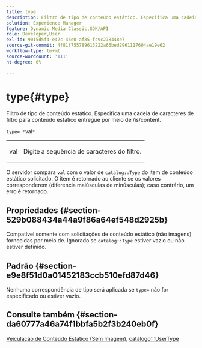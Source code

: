 ```yaml
---
title: type
description: Filtro de tipo de conteúdo estático. Especifica uma cadeia de caracteres de filtro para conteúdo estático entregue por meio de /is/content.
solution: Experience Manager
feature: Dynamic Media Classic,SDK/API
role: Developer,User
exl-id: 9015d5f4-e42c-43e0-af85-fc9c278448e7
source-git-commit: 4f81f755789613222a66bed2961117604ae19e62
workflow-type: tm+mt
source-wordcount: '111'
ht-degree: 0%

---
```


# type{#type}

Filtro de tipo de conteúdo estático. Especifica uma cadeia de caracteres de filtro para conteúdo estático entregue por meio de /is/content.

`type= *`val`*`

<table id="simpletable_B66354A826434A678F3DBC686A0F1436"> 
 <tr class="strow"> 
  <td class="stentry"> <p><span class="varname"> val</span> </p> </td> 
  <td class="stentry"> <p>Digite a sequência de caracteres do filtro. </p></td> 
 </tr> 
</table>

O servidor compara `val` com o valor de `catalog::Type` do item de conteúdo estático solicitado. O item é retornado ao cliente se os valores corresponderem (diferencia maiúsculas de minúsculas); caso contrário, um erro é retornado.

## Propriedades {#section-529b088434a44a9f86a64ef548d2925b}

Compatível somente com solicitações de conteúdo estático (não imagens) fornecidas por meio de. Ignorado se `catalog::Type` estiver vazio ou não estiver definido.

## Padrão {#section-e9e8f51d0a01452183ccb510efd87d46}

Nenhuma correspondência de tipo será aplicada se `type=` não for especificado ou estiver vazio.

## Consulte também {#section-da60777a46a74f1bbfa5b2f3b240eb0f}

[Veiculação de Conteúdo Estático (Sem Imagem)](../../../../../is-api/http-ref/image-serving-api-ref/c-http-protocol-reference/c-syntax-and-features/r-serving-static-non-image-content.md#reference-cbe50e697fdf4c7bbb0084f98b7739da), [catálogo:::UserType](/help/aem-is-ir-api/is-api/image-catalog/image-serving-api-ref/c-image-catalog-reference/c-image-svg-data-reference/c-image-data-reference/r-usertype-cat.md)
